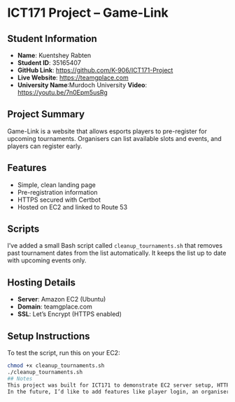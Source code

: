 # ICT171 Project – Game-Link

## Student Information
- **Name**: Kuentshey Rabten  
- **Student ID**: 35165407  
- **GitHub Link**: https://github.com/K-906/ICT171-Project  
- **Live Website**: https://teamgplace.com
- **University Name**:Murdoch University
  **Video**: https://youtu.be/7n0Epm5usRg
## Project Summary
Game-Link is a website that allows esports players to pre-register for upcoming tournaments. Organisers can list available slots and events, and players can register early.

## Features
- Simple, clean landing page
- Pre-registration information
- HTTPS secured with Certbot
- Hosted on EC2 and linked to Route 53

## Scripts
I’ve added a small Bash script called `cleanup_tournaments.sh` that removes past tournament dates from the list automatically. It keeps the list up to date with upcoming events only.

## Hosting Details
- **Server**: Amazon EC2 (Ubuntu)
- **Domain**: teamgplace.com
- **SSL**: Let’s Encrypt (HTTPS enabled)

## Setup Instructions
To test the script, run this on your EC2:
```bash
chmod +x cleanup_tournaments.sh
./cleanup_tournaments.sh
## Notes
This project was built for ICT171 to demonstrate EC2 server setup, HTTPS configuration with Certbot, and a basic tournament registration concept.  
In the future, I’d like to add features like player login, an organiser dashboard, and tournament result tracking.
